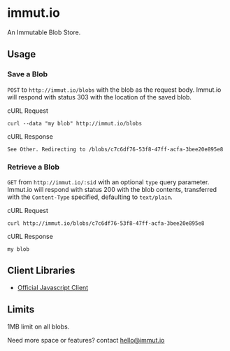 immut.io
========
An Immutable Blob Store.


Usage
-----

### Save a Blob

`POST` to `http://immut.io/blobs` with the blob as the request body.
Immut.io will respond with status 303 with the location of the saved blob.

cURL Request

```
curl --data "my blob" http://immut.io/blobs
```

cURL Response

```
See Other. Redirecting to /blobs/c7c6df76-53f8-47ff-acfa-3bee20e895e8
```

### Retrieve a Blob

`GET` from `http://immut.io/:sid` with an optional `type` query parameter.
Immut.io will respond with status 200 with the blob contents, transferred
with the `Content-Type` specified, defaulting to `text/plain`.

cURL Request

```
curl http://immut.io/blobs/c7c6df76-53f8-47ff-acfa-3bee20e895e8
```

cURL Response

```
my blob
```

Client Libraries
----------------

- [Official Javascript Client](http://github.com/immutio/node-immut.io-client)


Limits
------

1MB limit on all blobs.

Need more space or features? contact hello@immut.io
